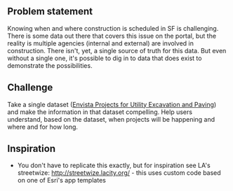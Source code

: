 ## Problem statement
Knowing when and where construction is scheduled in SF is challenging. There is some data out there that covers this issue on the portal, but the reality is multiple agencies (internal and external) are involved in construction. There isn't, yet, a single source of truth for this data. But even without a single one, it's possible to dig in to data that does exist to demonstrate the possibilities.

## Challenge
Take a single dataset ([Envista Projects for Utility Excavation and Paving](https://data.sfgov.org/City-Infrastructure/Envista-Projects-for-Utility-Excavation-and-Paving/sf93-6dmr)) and make the information in that dataset compelling. Help users understand, based on the dataset, when projects will be happening and where and for how long.

## Inspiration
* You don't have to replicate this exactly, but for inspiration see LA's streetwize: http://streetwize.lacity.org/ - this uses custom code based on one of Esri's app templates
